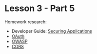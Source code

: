 # Lesson 3 - Part 5

Homework research:

   * Developer Guide: [Securing Applications](https://docs.oracle.com/middleware/jet410/jet/developer/GUID-F575F3BA-CA01-4DC5-94AE-EC6C3AC33E9F.htm#JETDG273)
   * [OAuth](https://oauth.net/)
   * [OWASP](https://www.owasp.org/index.php/Main_Page)
   * [CORS](https://developer.mozilla.org/en-US/docs/Web/HTTP/CORS)